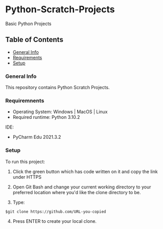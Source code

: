 # Python-Scratch-Projects
Basic Python Projects
## Table of Contents
* [General Info](#general-info)
* [Requirements](#requirements)
* [Setup](#setup)
### General Info
This repository contains Python Scratch Projects.
### Requiremnents
* Operating System: Windows | MacOS | Linux
* Required runtime: Python 3.10.2

IDE:
* PyCharm Edu 2021.3.2
### Setup 
To run this project:

1. Click the green button which has code written on it and copy the link under HTTPS

2. Open Git Bash and change your current working directory to your preferred location where you'd like the clone directory to be. 

3. Type:
```
$git clone https://github.com/URL-you-copied
```

4. Press ENTER to create your local clone. 
